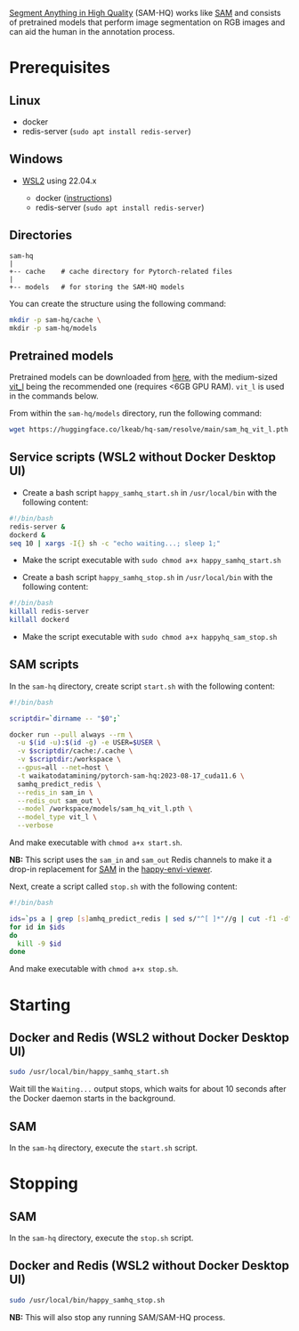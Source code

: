 [Segment Anything in High Quality](https://github.com/SysCV/sam-hq) (SAM-HQ) works
like [SAM](sam.md) and consists of pretrained models that perform image 
segmentation on RGB images and can aid the human in the annotation process.

# Prerequisites

## Linux

* docker
* redis-server (`sudo apt install redis-server`)
  
## Windows

* [WSL2](wsl2.md) using 22.04.x

    * docker ([instructions](https://www.data-mining.co.nz/applied-deep-learning/windows/))
    * redis-server (`sudo apt install redis-server`)

## Directories
  
```
sam-hq
|
+-- cache    # cache directory for Pytorch-related files 
|
+-- models   # for storing the SAM-HQ models
```

You can create the structure using the following command:
  
```bash
mkdir -p sam-hq/cache \
mkdir -p sam-hq/models 
```

## Pretrained models

Pretrained models can be downloaded from [here](https://huggingface.co/lkeab/hq-sam/tree/main),
with the medium-sized [vit_l](https://huggingface.co/lkeab/hq-sam/resolve/main/sam_hq_vit_l.pth) 
being the recommended one (requires <6GB GPU RAM). `vit_l` is used in the commands below.

From within the `sam-hq/models` directory, run the following command:

```bash
wget https://huggingface.co/lkeab/hq-sam/resolve/main/sam_hq_vit_l.pth
```

## Service scripts (WSL2 without Docker Desktop UI)
  
* Create a bash script `happy_samhq_start.sh` in `/usr/local/bin` with the following content:
    
```bash
#!/bin/bash
redis-server &
dockerd &
seq 10 | xargs -I{} sh -c "echo waiting...; sleep 1;"
```
    
* Make the script executable with `sudo chmod a+x happy_samhq_start.sh`

* Create a bash script `happy_samhq_stop.sh` in `/usr/local/bin` with the following content:

```bash
#!/bin/bash
killall redis-server
killall dockerd
```
    
* Make the script executable with `sudo chmod a+x happyhq_sam_stop.sh`

## SAM scripts

In the `sam-hq` directory, create script `start.sh` with the following content:

```bash
#!/bin/bash

scriptdir=`dirname -- "$0";`

docker run --pull always --rm \
  -u $(id -u):$(id -g) -e USER=$USER \
  -v $scriptdir/cache:/.cache \
  -v $scriptdir:/workspace \
  --gpus=all --net=host \
  -t waikatodatamining/pytorch-sam-hq:2023-08-17_cuda11.6 \
  samhq_predict_redis \
  --redis_in sam_in \
  --redis_out sam_out \
  --model /workspace/models/sam_hq_vit_l.pth \
  --model_type vit_l \
  --verbose
```

And make executable with `chmod a+x start.sh`.

**NB:** This script uses the `sam_in` and `sam_out` Redis channels to make
it a drop-in replacement for [SAM](sam.md) in the [happy-envi-viewer](happy_tools_tkinter/happy-envi-viewer.md).

Next, create a script called `stop.sh` with the following content:

```bash
#!/bin/bash

ids=`ps a | grep [s]amhq_predict_redis | sed s/"^[ ]*"//g | cut -f1 -d" "`
for id in $ids
do
  kill -9 $id
done
```

And make executable with `chmod a+x stop.sh`.


# Starting

## Docker and Redis (WSL2 without Docker Desktop UI)

```bash
sudo /usr/local/bin/happy_samhq_start.sh
```

Wait till the `Waiting...` output stops, which waits for about 10 seconds
after the Docker daemon starts in the background.

## SAM

In the `sam-hq` directory, execute the `start.sh` script.

# Stopping

## SAM

In the `sam-hq` directory, execute the `stop.sh` script.

## Docker and Redis (WSL2 without Docker Desktop UI)

```bash
sudo /usr/local/bin/happy_samhq_stop.sh
```

**NB:** This will also stop any running SAM/SAM-HQ process. 
